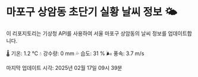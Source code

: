 
# 마포구 상암동 초단기 실황 날씨 정보 🌤️

이 리포지토리는 기상청 API를 사용하여 서울 마포구 상암동의 날씨 정보를 업데이트합니다. 

🌡️ 기온: 1.2 ℃
💧 강수량: 0 mm
💦 습도: 31 %
🌬️ 풍속: 3.7 m/s

마지막 업데이트 시각: 2025년 02월 17일 09시 39분    
